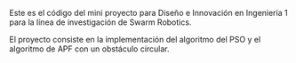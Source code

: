Este es el código del mini proyecto para Diseño e Innovación en Ingeniería 1 para la línea de investigación de Swarm Robotics.

El proyecto consiste en la implementación del algoritmo del PSO y el algoritmo de APF con un obstáculo circular.
